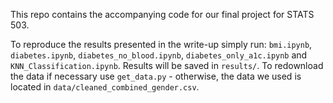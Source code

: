 This repo contains the accompanying code for our final project for STATS 503.

To reproduce the results presented in the write-up simply run: `bmi.ipynb`, `diabetes.ipynb`, `diabetes_no_blood.ipynb`, `diabetes_only_a1c.ipynb` and `KNN_Classification.ipynb`. Results will be saved in `results/`. To redownload the data if necessary use `get_data.py` - otherwise, the data we used is located in `data/cleaned_combined_gender.csv`.